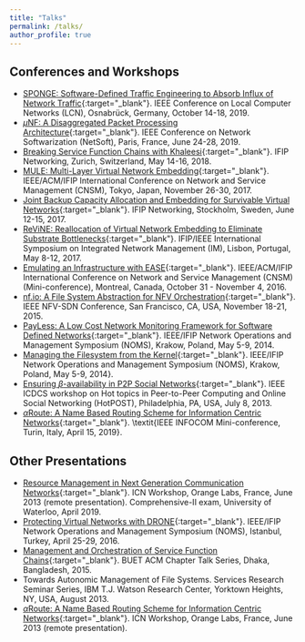 ```yaml
---
title: "Talks"
permalink: /talks/
author_profile: true
---
```

## Conferences and Workshops
- [SPONGE: Software-Defined Traffic Engineering to Absorb Influx of Network Traffic](https://srcvirus.github.io/files/lcn19_sponge_slides.pdf){:target="_blank"}. IEEE Conference on Local Computer Networks (LCN), Osnabrück, Germany, October 14-18, 2019.
- [$\mu$NF: A Disaggregated Packet Processing Architecture](https://srcvirus.github.io/files/netsoft19_unf_slides.pdf){:target="_blank"}. IEEE Conference on Network Softwarization (NetSoft), Paris, France, June 24-28, 2019.
- [Breaking Service Function Chains with Khaleesi](https://srcvirus.github.io/files/networking18_khaleesi_slides.pdf){:target="_blank"}. IFIP Networking, Zurich, Switzerland, May 14-16, 2018.
- [MULE: Multi-Layer Virtual Network Embedding](https://srcvirus.github.io/files/cnsm17_mule_slides.pdf){:target="_blank"}. IEEE/ACM/IFIP International Conference on Network and Service Management (CNSM), Tokyo, Japan, November 26-30, 2017.
- [Joint Backup Capacity Allocation and Embedding for Survivable Virtual Networks](https://srcvirus.github.io/files/networking17_vnbackup_slides.pdf){:target="_blank"}. IFIP Networking, Stockholm, Sweden, June 12-15, 2017.
- [ReViNE: Reallocation of Virtual Network Embedding to Eliminate Substrate Bottlenecks](https://srcvirus.github.io/files/im17_revine_slides.pdf){:target="_blank"}. IFIP/IEEE International Symposium on Integrated Network Management (IM), Lisbon, Portugal, May 8-12, 2017.
- [Emulating an Infrastructure with EASE](https://srcvirus.github.io/files/cnsm16_ease_slides.pdf){:target="_blank"}. IEEE/ACM/IFIP International Conference on Network and Service Management (CNSM) (Mini-conference), Montreal, Canada, October 31 - November 4, 2016.
- [nf.io: A File System Abstraction for NFV Orchestration](https://srcvirus.github.io/files/sdnnfv15_nfio_slides.pdf){:target="_blank"}. IEEE NFV-SDN Conference, San Francisco, CA, USA, November 18-21, 2015.
- [PayLess: A Low Cost Network Monitoring Framework for Software Defined Networks](https://srcvirus.github.io/files/noms14_payless_slides.pdf){:target="_blank"}. IEEE/IFIP Network Operations and Management Symposium (NOMS), Krakow, Poland, May 5-9, 2014.
- [Managing the Filesystem from the Kernel](https://srcvirus.github.io/files/noms14_autofs_slides.pdf){:target="_blank"}. IEEE/IFIP Network Operations and Management Symposium (NOMS), Krakow, Poland, May 5-9, 2014}.
- [Ensuring $\beta$-availability in P2P Social Networks](https://srcvirus.github.io/files/hotpost13_bav_slides.pdf){:target="_blank"}. IEEE ICDCS workshop on Hot topics in Peer-to-Peer Computing and Online Social Networking (HotPOST), Philadelphia, PA, USA, July 8, 2013.
- [$\alpha$Route: A Name Based Routing Scheme for Information Centric Networks](https://srcvirus.github.io/files/infocom13_aroute_slides.pdf){:target="_blank"}. \textit{IEEE INFOCOM Mini-conference, Turin, Italy, April 15, 2019}. 

## Other Presentations
- [Resource Management in Next Generation Communication Networks](https://srcvirus.github.io/files/comprehensive-II.pdf){:target="_blank"}. ICN Workshop, Orange Labs, France, June 2013 (remote presentation). Comprehensive-II exam, University of Waterloo, April 2019.
- [Protecting Virtual Networks with DRONE](https://srcvirus.github.io/files/noms16_drone.pdf){:target="_blank"}. IEEE/IFIP Network Operations and Management Symposium (NOMS), Istanbul, Turkey, April 25-29, 2016.
- [Management and Orchestration of Service Function Chains](https://srcvirus.github.io/files/nfv-orchestration.pdf){:target="_blank"}. BUET ACM Chapter Talk Series, Dhaka, Bangladesh, 2015.
- Towards Autonomic Management of File Systems. Services Research Seminar Series, IBM T.J. Watson Research Center, Yorktown Heights, NY, USA, August 2013.
- [$\alpha$Route: A Name Based Routing Scheme for Information Centric Networks](https://srcvirus.github.io/files/infocom13_aroute_slides.pdf){:target="_blank"}. ICN Workshop, Orange Labs, France, June 2013 (remote presentation).
